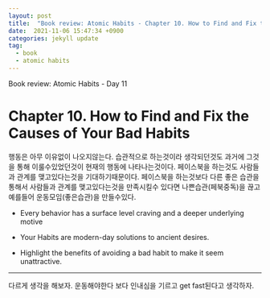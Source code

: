 ```yaml
---
layout: post
title:  "Book review: Atomic Habits - Chapter 10. How to Find and Fix the Causes of Your Bad Habits"
date:  2021-11-06 15:47:34 +0900 
categories: jekyll update
tag:
  - book
  - atomic habits
---
```


Book review: Atomic Habits - Day 11

# Chapter 10. How to Find and Fix the Causes of Your Bad Habits

행동은 아무 이유없이 나오지않는다. 습관적으로 하는것이라 생각되던것도 과거에 그것을 통해 이룰수있었던것이 현재의 행동에 나타나는것이다. 페이스북을 하는것도 사람들과 관계를 맺고있다는것을 기대하기때문이다. 페이스북을 하는것보다 다른 좋은 습관을 통해서 사람들과 관계를 맺고있다는것을 만족시킬수 있다면 나쁜습관(페북중독)을 끊고 예를들어 운동모임(좋은습관)을 만들수있다.

* Every behavior has a surface level craving and a deeper underlying motive

* Your Habits are modern-day solutions to ancient desires.

* Highlight the benefits of avoiding a bad habit to make it seem unattractive.

---

다르게 생각을 해보자. 운동해야한다 보다 인내심을 기르고 get fast된다고 생각하자.
